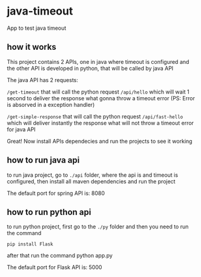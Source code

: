 # java-timeout

App to test java timeout


## how it works

This project contains 2 APIs, one in java where timeout is configured and the other API is developed in python, that will be called by java API

The java API has 2 requests:

`/get-timeout` that will call the python request `/api/hello` which will wait 1 second to deliver the response what gonna throw a timeout error (PS: Error is absorved in a exception handler)

`/get-simple-response` that will call the python request `/api/fast-hello` which will deliver instantly the response what will not throw a timeout error for java API

Great! Now install APIs dependecies and run the projects to see it working

## how to run java api

to run java project, go to `./api` folder, where the api is and timeout is configured, then install all maven dependencies and run the project

The default port for spring API is: 8080

## how to run python api 

to run python project, first go to the `./py` folder and then you need to run the command 

`pip install Flask`

after that run the command python app.py

The default port for Flask API is: 5000

